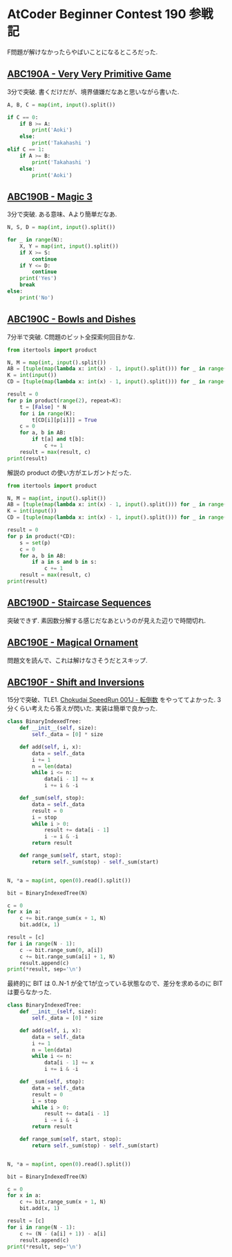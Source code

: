 # AtCoder Beginner Contest 190 参戦記

F問題が解けなかったらやばいことになるところだった.

## [ABC190A - Very Very Primitive Game](https://atcoder.jp/contests/abc190/tasks/abc190_a)

3分で突破. 書くだけだが、境界値嫌だなあと思いながら書いた.

```python
A, B, C = map(int, input().split())

if C == 0:
    if B >= A:
        print('Aoki')
    else:
        print('Takahashi ')
elif C == 1:
    if A >= B:
        print('Takahashi ')
    else:
        print('Aoki')
```

## [ABC190B - Magic 3](https://atcoder.jp/contests/abc190/tasks/abc190_b)

3分で突破. ある意味、Aより簡単だなあ.

```python
N, S, D = map(int, input().split())

for _ in range(N):
    X, Y = map(int, input().split())
    if X >= S:
        continue
    if Y <= D:
        continue
    print('Yes')
    break
else:
    print('No')
```

## [ABC190C - Bowls and Dishes](https://atcoder.jp/contests/abc190/tasks/abc190_c)

7分半で突破. C問題のビット全探索何回目かな.

```python
from itertools import product

N, M = map(int, input().split())
AB = [tuple(map(lambda x: int(x) - 1, input().split())) for _ in range(M)]
K = int(input())
CD = [tuple(map(lambda x: int(x) - 1, input().split())) for _ in range(K)]

result = 0
for p in product(range(2), repeat=K):
    t = [False] * N
    for i in range(K):
        t[CD[i][p[i]]] = True
    c = 0
    for a, b in AB:
        if t[a] and t[b]:
            c += 1
    result = max(result, c)
print(result)
```

解説の product の使い方がエレガントだった.

```python
from itertools import product

N, M = map(int, input().split())
AB = [tuple(map(lambda x: int(x) - 1, input().split())) for _ in range(M)]
K = int(input())
CD = [tuple(map(lambda x: int(x) - 1, input().split())) for _ in range(K)]

result = 0
for p in product(*CD):
    s = set(p)
    c = 0
    for a, b in AB:
        if a in s and b in s:
            c += 1
    result = max(result, c)
print(result)
```

## [ABC190D - Staircase Sequences](https://atcoder.jp/contests/abc190/tasks/abc190_d)

突破できず. 素因数分解する感じだなあというのが見えた辺りで時間切れ.

## [ABC190E - Magical Ornament](https://atcoder.jp/contests/abc190/tasks/abc190_e)

問題文を読んで、これは解けなさそうだとスキップ.

## [ABC190F - Shift and Inversions](https://atcoder.jp/contests/abc190/tasks/abc190_f)

15分で突破、TLE1. [Chokudai SpeedRun 001J - 転倒数](https://atcoder.jp/contests/chokudai_S001/tasks/chokudai_S001_j) をやっててよかった. 3分くらい考えたら答えが閃いた. 実装は簡単で良かった.

```python
class BinaryIndexedTree:
    def __init__(self, size):
        self._data = [0] * size

    def add(self, i, x):
        data = self._data
        i += 1
        n = len(data)
        while i <= n:
            data[i - 1] += x
            i += i & -i

    def _sum(self, stop):
        data = self._data
        result = 0
        i = stop
        while i > 0:
            result += data[i - 1]
            i -= i & -i
        return result

    def range_sum(self, start, stop):
        return self._sum(stop) - self._sum(start)


N, *a = map(int, open(0).read().split())

bit = BinaryIndexedTree(N)

c = 0
for x in a:
    c += bit.range_sum(x + 1, N)
    bit.add(x, 1)

result = [c]
for i in range(N - 1):
    c -= bit.range_sum(0, a[i])
    c += bit.range_sum(a[i] + 1, N)
    result.append(c)
print(*result, sep='\n')
```

最終的に BIT は 0..N-1 が全て1が立っている状態なので、差分を求めるのに BIT は要らなかった.

```python
class BinaryIndexedTree:
    def __init__(self, size):
        self._data = [0] * size

    def add(self, i, x):
        data = self._data
        i += 1
        n = len(data)
        while i <= n:
            data[i - 1] += x
            i += i & -i

    def _sum(self, stop):
        data = self._data
        result = 0
        i = stop
        while i > 0:
            result += data[i - 1]
            i -= i & -i
        return result

    def range_sum(self, start, stop):
        return self._sum(stop) - self._sum(start)


N, *a = map(int, open(0).read().split())

bit = BinaryIndexedTree(N)

c = 0
for x in a:
    c += bit.range_sum(x + 1, N)
    bit.add(x, 1)

result = [c]
for i in range(N - 1):
    c += (N - (a[i] + 1)) - a[i]
    result.append(c)
print(*result, sep='\n')
```
